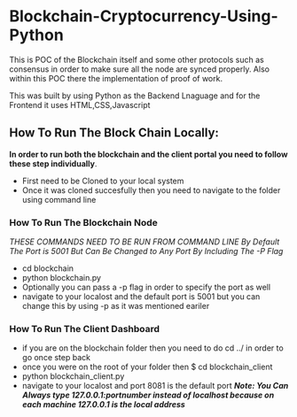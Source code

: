 # Blockchain-Cryptocurrency-Using-Python

This is POC of the Blockchain itself and some other protocols such as consensus in order to make sure all the node are synced properly.
Also within this POC there the implementation of proof of work.

This was built by using Python as the Backend Lnaguage and for the Frontend it uses HTML,CSS,Javascript


## How To Run The Block Chain Locally:

**In order to run both the blockchain and the client portal you need to follow these step individually**.

- First need to be Cloned to your local system
- Once it was cloned succesfully then you need to navigate to the folder using command line 

### How To Run The Blockchain Node
*THESE COMMANDS NEED TO BE RUN FROM COMMAND LINE*
*By Default The Port is 5001 But Can Be Changed to Any Port By Including The -P Flag*
- cd blockchain
- python blockchain.py
- Optionally you can pass a -p flag in order to specify the port as well
- navigate to your localost and the default port is 5001 but you can change this by using -p as it was mentioned eariler 


### How To Run The Client Dashboard

- if you are on the blockchain folder then you need to do cd ../ in order to go once step back
- once you were on the root of your folder then $ cd blockchain_client
- python blockchain_client.py
- navigate to your localost and port 8081 is the default port 
***Note: You Can Always type 127.0.0.1:portnumber instead of localhost because on each machine 127.0.0.1 is the local address***



